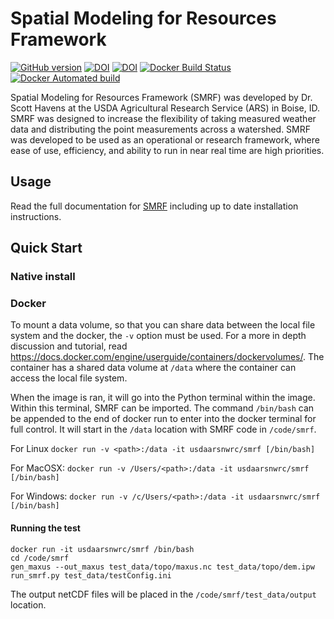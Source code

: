 # Spatial Modeling for Resources Framework

[![GitHub version](https://badge.fury.io/gh/USDA-ARS-NWRC%2Fsmrf.svg)](https://badge.fury.io/gh/USDA-ARS-NWRC%2Fsmrf)
[![DOI](https://zenodo.org/badge/DOI/10.5281/zenodo.898158.svg)](https://doi.org/10.5281/zenodo.898158)
[![DOI](https://readthedocs.org/projects/smrf/badge/)](https://smrf.readthedocs.io)
[![Docker Build Status](https://img.shields.io/docker/build/usdaarsnwrc/smrf.svg)](https://hub.docker.com/r/usdaarsnwrc/smrf/)
[![Docker Automated build](https://img.shields.io/docker/automated/usdaarsnwrc/smrf.svg)](https://hub.docker.com/r/usdaarsnwrc/smrf/)

Spatial Modeling for Resources Framework (SMRF) was developed by Dr. Scott
Havens at the USDA Agricultural Research Service (ARS) in Boise, ID. SMRF was
designed to increase the flexibility of taking measured weather data and
distributing the point measurements across a watershed. SMRF was developed to be
used as an operational or research framework, where ease of use, efficiency,
and ability to run in near real time are high priorities.

## Usage
Read the full documentation for [SMRF](https://smrf.readthedocs.io) including
up to date installation instructions.


## Quick Start

### Native install

### Docker

To mount a data volume, so that you can share data between the local file
system and the docker, the `-v` option must be used. For a more in depth
discussion and tutorial, read
https://docs.docker.com/engine/userguide/containers/dockervolumes/. The
container has a shared data volume at `/data` where the container can access
the local file system.

When the image is ran, it will go into the Python terminal within the image.
Within this terminal, SMRF can be imported. The command `/bin/bash` can be
appended to the end of docker run to enter into the docker terminal for full
control. It will start in the `/data` location with SMRF code in `/code/smrf`.

For Linux
`docker run -v <path>:/data -it usdaarsnwrc/smrf [/bin/bash]`

For MacOSX:
`docker run -v /Users/<path>:/data -it usdaarsnwrc/smrf [/bin/bash]`

For Windows:
`docker run -v /c/Users/<path>:/data -it usdaarsnwrc/smrf [/bin/bash]`


#### Running the test

```
docker run -it usdaarsnwrc/smrf /bin/bash
cd /code/smrf
gen_maxus --out_maxus test_data/topo/maxus.nc test_data/topo/dem.ipw
run_smrf.py test_data/testConfig.ini
```

The output netCDF files will be placed in the `/code/smrf/test_data/output`
location.
